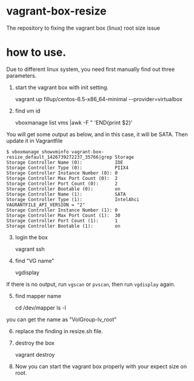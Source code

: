 # vagrant-box-resize
The repository to fixing the vagrant box (linux) root size issue

# how to use.

Due to different linux system, you need first manually find out three parameters. 

1) start the vagrant box with init setting. 

    vagrant up fillup/centos-6.5-x86_64-minimal --provider=virtualbox

2) find vm id

    vboxmanage list vms |awk -F \" 'END{print $2}' 

You will get some output as below, and in this case, it will be SATA. Then update it in Vagrantfile

```
$ vboxmanage showvminfo vagrant-box-resize_default_1426739272237_35766|grep Storage
Storage Controller Name (0):            IDE
Storage Controller Type (0):            PIIX4
Storage Controller Instance Number (0): 0
Storage Controller Max Port Count (0):  2
Storage Controller Port Count (0):      2
Storage Controller Bootable (0):        on
Storage Controller Name (1):            SATA
Storage Controller Type (1):            IntelAhci
VAGRANTFILE_API_VERSION = "2"
Storage Controller Instance Number (1): 0
Storage Controller Max Port Count (1):  30
Storage Controller Port Count (1):      1
Storage Controller Bootable (1):        on
```

3) login the box

    vagrant ssh

4) find "VG name"

    vgdisplay

If there is no output, run `vgscan` or `pvscan`, then run `vgdisplay` again.

5) find mapper name

    cd /dev/mapper
    ls -l 

you can get the name as "VolGroup-lv_root"  

6) replace the finding in resize.sh file.

7) destroy the box

    vagrant destroy

8) Now you can start the vagrant box properly with your expect size on root.
